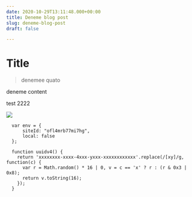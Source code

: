 ```yaml
---
date: 2020-10-29T13:11:48.000+00:00
title: Deneme blog post
slug: deneme-blog-post
draft: false

---
```

# Title

> denemee quato

deneme content

test 2222

![](/uploads/maxresdefault.jpg)

      var env = {
          siteId: "ofl4mrb77mi7hg",
          local: false
      };
    
      function uuidv4() {
        return 'xxxxxxxx-xxxx-4xxx-yxxx-xxxxxxxxxxxx'.replace(/[xy]/g, function(c) {
          var r = Math.random() * 16 | 0, v = c == 'x' ? r : (r & 0x3 | 0x8);
          return v.toString(16);
        });
      }